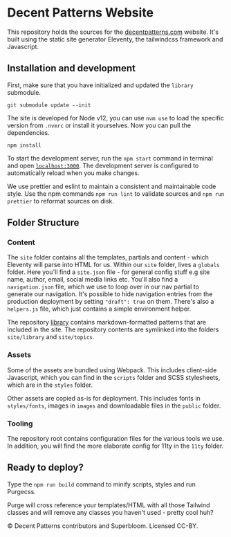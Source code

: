 # Decent Patterns Website

This repository holds the sources for the [decentpatterns.com](https://decentpatterns.com) website. It's built using the static site generator Eleventy, the tailwindcss framework and Javascript.

## Installation and development

First, make sure that you have initialized and updated the `library` submodule.

```
git submodule update --init
```

The site is developed for Node v12, you can use `nvm use` to load the specific version from `.nvmrc` or install it yourselves. Now you can pull the dependencies.

```
npm install
```

To start the development server, run the `npm start` command in terminal and open [`localhost:3000`](http://localhost:3000/). The development server is configured to automatically reload when you make changes.

We use prettier and eslint to maintain a consistent and maintainable code style. Use the npm commands `npm run lint` to validate sources and `npm run prettier` to reformat sources on disk.

## Folder Structure

### Content

The `site` folder contains all the templates, partials and content - which Eleventy will parse into HTML for us. Within our `site` folder, lives a `globals` folder. Here you'll find a `site.json` file - for general config stuff e.g site name, author, email, social media links etc. You'll also find a `navigation.json` file, which we use to loop over in our nav partial to generate our navigation. It's possible to hide navigation entries from the production deployment by setting `"draft": true` on them. There's also a `helpers.js` file, which just contains a simple environment helper.

The repository [library](https://github.com/decentpatterns/library) contains markdown-formatted patterns that are included in the site. The repository contents are symlinked into the folders `site/library` and `site/topics`.

### Assets

Some of the assets are bundled using Webpack. This includes client-side Javascript, which you can find in the `scripts` folder and SCSS stylesheets, which are in the `styles` folder.

Other assets are copied as-is for deployment. This includes fonts in `styles/fonts`, images in `images` and downloadable files in the `public` folder.

### Tooling

The repository root contains configuration files for the various tools we use. In addition, you will find the more elaborate config for 11ty in the `11ty` folder.

## Ready to deploy?

Type the `npm run build` command to minify scripts, styles and run Purgecss.

Purge will cross reference your templates/HTML with all those Tailwind classes and will remove any classes you haven't used - pretty cool huh?

© Decent Patterns contributors and Superbloom. Licensed CC-BY.
